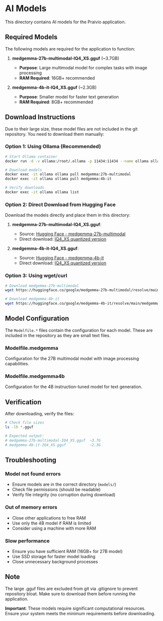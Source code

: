 # AI Models

This directory contains AI models for the Praivio application.

## Required Models

The following models are required for the application to function:

1. **medgemma-27b-multimodal-IQ4_XS.gguf** (~3.7GB)
   - **Purpose**: Large multimodal model for complex tasks with image processing
   - **RAM Required**: 16GB+ recommended
   
2. **medgemma-4b-it-IQ4_XS.gguf** (~2.3GB)
   - **Purpose**: Smaller model for faster text generation
   - **RAM Required**: 8GB+ recommended

## Download Instructions

Due to their large size, these model files are not included in the git repository. You need to download them manually:

### Option 1: Using Ollama (Recommended)

```bash
# Start Ollama container
docker run -d -v ollama:/root/.ollama -p 11434:11434 --name ollama ollama/ollama

# Download models
docker exec -it ollama ollama pull medgemma:27b-multimodal
docker exec -it ollama ollama pull medgemma:4b-it

# Verify downloads
docker exec -it ollama ollama list
```

### Option 2: Direct Download from Hugging Face

Download the models directly and place them in this directory:

1. **medgemma-27b-multimodal-IQ4_XS.gguf**:
   - Source: [Hugging Face - medgemma-27b-multimodal](https://huggingface.co/google/medgemma-27b-multimodal)
   - Direct download: [IQ4_XS quantized version](https://huggingface.co/google/medgemma-27b-multimodal/resolve/main/medgemma-27b-multimodal-IQ4_XS.gguf)

2. **medgemma-4b-it-IQ4_XS.gguf**:
   - Source: [Hugging Face - medgemma-4b-it](https://huggingface.co/google/medgemma-4b-it)
   - Direct download: [IQ4_XS quantized version](https://huggingface.co/google/medgemma-4b-it/resolve/main/medgemma-4b-it-IQ4_XS.gguf)

### Option 3: Using wget/curl

```bash
# Download medgemma-27b-multimodal
wget https://huggingface.co/google/medgemma-27b-multimodal/resolve/main/medgemma-27b-multimodal-IQ4_XS.gguf

# Download medgemma-4b-it
wget https://huggingface.co/google/medgemma-4b-it/resolve/main/medgemma-4b-it-IQ4_XS.gguf
```

## Model Configuration

The `Modelfile.*` files contain the configuration for each model. These are included in the repository as they are small text files.

### Modelfile.medgemma
Configuration for the 27B multimodal model with image processing capabilities.

### Modelfile.medgemma4b
Configuration for the 4B instruction-tuned model for text generation.

## Verification

After downloading, verify the files:

```bash
# Check file sizes
ls -lh *.gguf

# Expected output:
# medgemma-27b-multimodal-IQ4_XS.gguf  ~3.7G
# medgemma-4b-it-IQ4_XS.gguf           ~2.3G
```

## Troubleshooting

### Model not found errors
- Ensure models are in the correct directory (`models/`)
- Check file permissions (should be readable)
- Verify file integrity (no corruption during download)

### Out of memory errors
- Close other applications to free RAM
- Use only the 4B model if RAM is limited
- Consider using a machine with more RAM

### Slow performance
- Ensure you have sufficient RAM (16GB+ for 27B model)
- Use SSD storage for faster model loading
- Close unnecessary background processes

## Note

The large .gguf files are excluded from git via .gitignore to prevent repository bloat. Make sure to download them before running the application.

**Important**: These models require significant computational resources. Ensure your system meets the minimum requirements before downloading. 